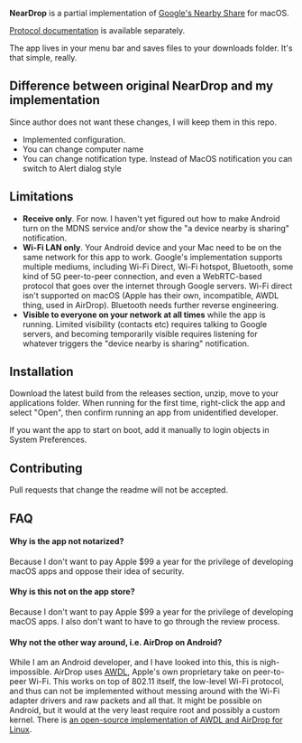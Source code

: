 **NearDrop** is a partial implementation of [Google's Nearby Share](https://blog.google/products/android/nearby-share/) for macOS.

[Protocol documentation](/PROTOCOL.md) is available separately.

The app lives in your menu bar and saves files to your downloads folder. It's that simple, really.

## Difference between original NearDrop and my implementation

Since author does not want these changes, I will keep them in this repo.

- Implemented configuration.
- You can change computer name
- You can change notification type. Instead of MacOS notification you can switch to Alert dialog style

## Limitations

* **Receive only**. For now. I haven't yet figured out how to make Android turn on the MDNS service and/or show the "a device nearby is sharing" notification.
* **Wi-Fi LAN only**. Your Android device and your Mac need to be on the same network for this app to work. Google's implementation supports multiple mediums, including Wi-Fi Direct, Wi-Fi hotspot, Bluetooth, some kind of 5G peer-to-peer connection, and even a WebRTC-based protocol that goes over the internet through Google servers. Wi-Fi direct isn't supported on macOS (Apple has their own, incompatible, AWDL thing, used in AirDrop). Bluetooth needs further reverse engineering.
* **Visible to everyone on your network at all times** while the app is running. Limited visibility (contacts etc) requires talking to Google servers, and becoming temporarily visible requires listening for whatever triggers the "device nearby is sharing" notification.

## Installation

Download the latest build from the releases section, unzip, move to your applications folder. When running for the first time, right-click the app and select "Open", then confirm running an app from unidentified developer.

If you want the app to start on boot, add it manually to login objects in System Preferences.

## Contributing

Pull requests that change the readme will not be accepted.

## FAQ

#### Why is the app not notarized?

Because I don't want to pay Apple $99 a year for the privilege of developing macOS apps and oppose their idea of security.

#### Why is this not on the app store?

Because I don't want to pay Apple $99 a year for the privilege of developing macOS apps. I also don't want to have to go through the review process.

#### Why not the other way around, i.e. AirDrop on Android?

While I am an Android developer, and I have looked into this, this is nigh-impossible. AirDrop uses [AWDL](https://stackoverflow.com/questions/19587701/what-is-awdl-apple-wireless-direct-link-and-how-does-it-work), Apple's own proprietary take on peer-to-peer Wi-Fi. This works on top of 802.11 itself, the low-level Wi-Fi protocol, and thus can not be implemented without messing around with the Wi-Fi adapter drivers and raw packets and all that. It might be possible on Android, but it would at the very least require root and possibly a custom kernel. There is [an open-source implementation of AWDL and AirDrop for Linux](https://owlink.org/code/).
